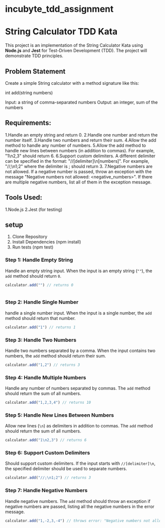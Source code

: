 # incubyte_tdd_assignment

# String Calculator TDD Kata

This project is an implementation of the String Calculator Kata using **Node.js** and **Jest** for Test-Driven Development (TDD). The project will demonstrate TDD principles.

## Problem Statement

Create a simple String calculator with a method signature like this:

int add(string numbers)

Input: a string of comma-separated numbers
Output: an integer, sum of the numbers

## Requirements:
1.Handle an empty string and return 0.
2.Handle one number and return the number itself.
3.Handle two numbers and return their sum.
4.Allow the add method to handle any number of numbers.
5.Allow the add method to handle new lines between numbers (in addition to commas). For example, "1\n2,3" should return 6.
6.Support custom delimiters. A different delimiter can be specified in the format: "//[delimiter]\n[numbers]". For example, "//;\n1;2" where the delimiter is ; should return 3.
7.Negative numbers are not allowed. If a negative number is passed, throw an exception with the message "Negative numbers not allowed: <negative_numbers>". If there are multiple negative numbers, list all of them in the exception message.

## Tools Used:
1.Node.js
2.Jest (for testing)

## setup
1. Clone Repository
2. Install Dependencies (npm install)
3. Run tests (npm test)

### Step 1: Handle Empty String

 Handle an empty string input. When the input is an empty string (`""`), the `add` method should return `0`.

```js
calculator.add("") // returns 0
 
 ```
 ### Step 2: Handle Single Number

 handle a single number input. When the input is a single number, the `add` method should return that number.

```js
calculator.add("1") // returns 1
```

### Step 3: Handle Two Numbers

Handle two numbers separated by a comma. When the input contains two numbers, the `add` method should return their sum.

```js
calculator.add("1,2") // returns 3
```
### Step 4: Handle Multiple Numbers

Handle any number of numbers separated by commas. The `add` method should return the sum of all numbers.

```js
calculator.add("1,2,3,4") // returns 10
```
### Step 5: Handle New Lines Between Numbers

Allow new lines (`\n`) as delimiters in addition to commas. The `add` method should return the sum of all numbers.

```js
calculator.add("1\n2,3") // returns 6
```
### Step 6: Support Custom Delimiters

Should support custom delimiters. If the input starts with `//[delimiter]\n`, the specified delimiter should be used to separate numbers.

```js
calculator.add("//;\n1;2") // returns 3
```

### Step 7: Handle Negative Numbers

Handle negative numbers. The `add` method should throw an exception if negative numbers are passed, listing all the negative numbers in the error message.

```js
calculator.add("1,-2,3,-4") // throws error: "Negative numbers not allowed: -2,-4"
